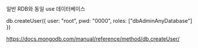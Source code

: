 일반 RDB와 동일
use 데이터베이스

db.createUser({
user: "root",
pwd: "0000",
roles: ["dbAdminAnyDatabase"]
})


https://docs.mongodb.com/manual/reference/method/db.createUser/